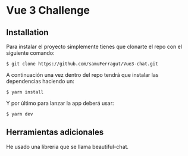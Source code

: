 # Vue 3 Challenge

## Installation

Para instalar el proyecto simplemente tienes que clonarte el repo con el siguiente comando:
```console
$ git clone https://github.com/samuFerragut/Vue3-chat.git
```

A continuación una vez dentro del repo tendrá que instalar las dependencias haciendo un:
```console
$ yarn install
```
Y por último para lanzar la app deberá usar:
```console
$ yarn dev
```

## Herramientas adicionales

He usado una libreria que se llama beautiful-chat.